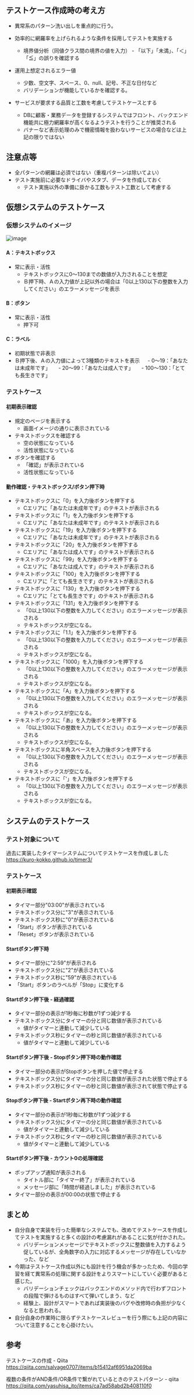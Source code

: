 ## テストケース作成時の考え方
- 異常系のパターン洗い出しを重点的に行う。
- 効率的に網羅率を上げられるような条件を採用してテストを実施する
	- 境界値分析（同値クラス間の境界の値を入力）
    		- 「以下」「未満」、「＜」「≦」の誤りを確認する
- 運用上想定されるエラー値
    - 少数、空文字、スペース、0、null、記号、不正な日付など
    - バリデーションが機能しているかを確認する。

- サービスが要求する品質と工数を考慮してテストケースとする
	- DBに顧客・業務データを登録するシステムではフロント、バックエンド機能共に極力網羅率が高くなるようテストを行うことが推奨される
	- バナーなど表示処理のみで機密情報を扱わないサービスの場合などは上記の限りではない

## 注意点等
- 全パターンの網羅は必須ではない（重複パターンは除いてよい）
- テスト実施前に必要なドライバやスタブ、データを作成しておく
	- テスト実施以外の準備に掛かる工数もテスト工数として考慮する


## 仮想システムのテストケース
### 仮想システムのイメージ
![image](https://user-images.githubusercontent.com/62488999/160264901-11844df5-0832-4c6f-b65d-e0e4549d47e2.png)

#### A：テキストボックス
 - 常に表示・活性
   - テキストボックスに0～130までの数値が入力されることを想定
   - Ｂ押下時、Ａの入力値が上記以外の場合は「0以上130以下の整数を入力してください」のエラーメッセージを表示

#### B：ボタン
 - 常に表示・活性
   - 押下可

#### C：ラベル
 - 初期状態で非表示
  - Ｂ押下後、Ａの入力値によって3種類のテキストを表示
 　 - 0～19：「あなたは未成年です」
 　 - 20～99：「あなたは成人です」
 　 - 100～130：「とても長生きです」

### テストケース

#### 初期表示確認
 - 規定のページを表示する
 	- 画面イメージの通りに表示されている
 - テキストボックスを確認する
	- 空の状態になっている
   	- 活性状態になっている
 - ボタンを確認する
   	- 「確認」が表示されている
   	- 活性状態になっている

#### 動作確認・テキストボックス/ボタン押下時
 - テキストボックスに「0」を入力後ボタンを押下する
 	 - Cエリアに「あなたは未成年です」のテキストが表示される
 - テキストボックスに「1」を入力後ボタンを押下する
 	 - Cエリアに「あなたは未成年です」のテキストが表示される
 - テキストボックスに「19」を入力後ボタンを押下する
 	 - Cエリアに「あなたは未成年です」のテキストが表示される
 - テキストボックスに「20」を入力後ボタンを押下する
 	 - Cエリアに「あなたは成人です」のテキストが表示される
 - テキストボックスに「99」を入力後ボタンを押下する
 	 - Cエリアに「あなたは成人です」のテキストが表示される
 - テキストボックスに「100」を入力後ボタンを押下する
	 - Cエリアに「とても長生きです」のテキストが表示される
 - テキストボックスに「130」を入力後ボタンを押下する
	 - Cエリアに「とても長生きです」のテキストが表示される
 - テキストボックスに「131」を入力後ボタンを押下する
	 - 「0以上130以下の整数を入力してください」のエラーメッセージが表示される
 	 - テキストボックスが空になる。
 - テキストボックスに「1.1」を入力後ボタンを押下する
	 - 「0以上130以下の整数を入力してください」のエラーメッセージが表示される
 	 - テキストボックスが空になる。
 - テキストボックスに「1000」を入力後ボタンを押下する
	 - 「0以上130以下の整数を入力してください」のエラーメッセージが表示される
 	 - テキストボックスが空になる。
 - テキストボックスに「A」を入力後ボタンを押下する
	 - 「0以上130以下の整数を入力してください」のエラーメッセージが表示される
 	 - テキストボックスが空になる。
 - テキストボックスに「あ」を入力後ボタンを押下する
	 - 「0以上130以下の整数を入力してください」のエラーメッセージが表示される
 	 - テキストボックスが空になる。
 - テキストボックスに半角スペースを入力後ボタンを押下する
	 - 「0以上130以下の整数を入力してください」のエラーメッセージが表示される
 	 - テキストボックスが空になる。
 - テキストボックスに「'」を入力後ボタンを押下する
	 - 「0以上130以下の整数を入力してください」のエラーメッセージが表示される
 	 - テキストボックスが空になる。

## システムのテストケース
### テスト対象について
過去に実装したタイマーシステムについてテストケースを作成しました  
https://kuro-kokko.github.io/timer3/

### テストケース
#### 初期表示確認
- タイマー部分"03:00"が表示されている
- テキストボックス分に"3"が表示されている
- テキストボックス秒に"0"が表示されている
- 「Start」ボタンが表示されている
- 「Reset」ボタンが表示されている

#### Startボタン押下時
- タイマー部分に"2:59"が表示される
- テキストボックス分に"2"が表示されている
- テキストボックス秒に"59"が表示されている
- 「Start」ボタンのラベルが「Stop」に変化する

#### Startボタン押下後 - 経過確認
- タイマー部分の表示が1秒毎に秒数が1ずつ減少する
- テキストボックス分にタイマーの分と同じ数値が表示されている
	- 値がタイマーと連動して減少している	
- テキストボックス秒にタイマーの秒と同じ数値が表示されている
	- 値がタイマーと連動して減少している

#### Startボタン押下後 - Stopボタン押下時の動作確認
- タイマー部分の表示がStopボタンを押した値で停止する
- テキストボックス分にタイマーの分と同じ数値が表示された状態で停止する
- テキストボックス秒にタイマーの秒と同じ数値が表示されて状態で停止する

#### Stopボタン押下後 - Startボタン再下時の動作確認
- タイマー部分の表示が1秒毎に秒数が1ずつ減少する
- テキストボックス分にタイマーの分と同じ数値が表示されている
	- 値がタイマーと連動して減少している	
- テキストボックス秒にタイマーの秒と同じ数値が表示されている
	- 値がタイマーと連動して減少している

#### Startボタン押下後 - カウント0の処理確認
 - ポップアップ通知が表示される
	 - タイトル部に「タイマー終了」が表示されている
	 - メッセージ部に「時間が経過しました」が表示されている
 - タイマー部分の表示が00:00の状態で停止する

## まとめ
 - 自分自身で実装を行った簡単なシステムでも、改めてテストケースを作成してテストを実施すると多くの設計の考慮漏れがあることに気が付かされた。
	 - バリデーションメッセージでテキストボックスに整数値を入力するよう促しているが、全角数字の入力に対応するメッセージが存在していなかった、など
 - 今期はテストケース作成以外にも設計を行う機会が多かったため、今回の学習を経て異常系の処理に関する設計をよりスマートにしていく必要があると感じた。
	 - バリデーションチェックはバックエンドのメソッド内で行わずフロントの段階で弾けるものはすべて弾いてしまう、など
	 - 経験上、設計がスマートであれば実装後のバグや改修時の負担が少なくなると思われる。
 - 自分自身の作業時に限らずテストケースレビューを行う際にも上記の内容について注意することを心掛けたい。

## 参考
テストケースの作成 - Qiita  
https://qiita.com/salvage0707/items/b15412af6951da2069ba  

複数の条件がAND条件/OR条件で繋がれているときのテストパターン - qiita  
https://qiita.com/yasuhisa_ito/items/ca7ad58abd2b408110f0
